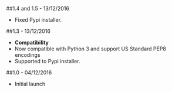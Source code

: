 ##1.4 and 1.5 - 13/12/2016

  * Fixed Pypi installer.

##1.3 - 13/12/2016

* **Compatibility**
* Now compatible with Python 3 and support US Standard PEP8 encodings
* Supported to Pypi installer.

##1.0 - 04/12/2016

* Initial launch
